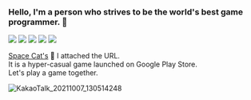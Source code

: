 ### Hello, I'm a person who strives to be the world's best game programmer. 👋

<!--
**Unity2033/Unity2033** is a ✨ _special_ ✨ repository because its `README.md` (this file) appears on your GitHub profile.

Here are some ideas to get you started:

- 🔭 I’m currently working on ...
- 🌱 I’m currently learning ...
- 👯 I’m looking to collaborate on ...
- 🤔 I’m looking for help with ...
- 💬 Ask me about ...
- 📫 How to reach me: ...
- 😄 Pronouns: ...
- ⚡ Fun fact: ...
-->

<img src="https://img.shields.io/badge/Unity-181717?style=for-the-badge&logo=Unity&logoColor=white"> <img src="https://img.shields.io/badge/github-181717?style=for-the-badge&logo=github&logoColor=white"> <img src="https://img.shields.io/badge/C-%234B275F.svg?style=for-the-badge&logo=C&logoColor=white"> 
<img src="https://img.shields.io/badge/c++-%2300599C.svg?style=for-the-badge&logo=c%2B%2B&logoColor=white"> <img src="https://img.shields.io/badge/c%23-%23239120.svg?style=for-the-badge&logo=c-sharp&logoColor=white">

[Space Cat's](https://play.google.com/store/apps/details?id=com.Default.SpaceCats) 🤔 I attached the URL.  \
It is a hyper-casual game launched on Google Play Store.\
Let's play a game together.

![KakaoTalk_20211007_130514248](https://user-images.githubusercontent.com/82032086/137689226-10cfda1d-9858-4843-877d-d958a94e2f37.png)
